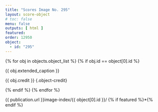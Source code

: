 ```yaml
---
title: "Scores Image No. 295"
layout: score-object
# toc: false
menu: false
outputs: [ html ]
featured: 
order: 12950
object:
  - id: "295"
---
```


{% for obj in objects.object_list %}
{% if obj.id == object[0].id %}

{{ obj.extended_caption }}

{{ obj.credit }} {.object-credit}

{% endif %}
{% endfor %}

<div class="object-credit object-url is-print-only">

{{ publication.url }}image-index/{{ object[0].id }}/ {% if featured %}*{% endif %}

</div>
